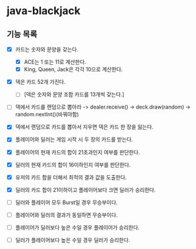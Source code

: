 # java-blackjack

## 기능 목록
- [X] 카드는 숫자와 문양을 갖는다.
  - [X] ACE는 1 또는 11로 계산한다.
  - [X] King, Queen, Jack은 각각 10으로 계산한다.
- [X] 덱은 카드 52개 가진다. 
  - [ ] [덱은 숫자와 문양 조합 카드를 13개씩 갖는다.]
- [ ] 덱에서 카드를 랜덤으로 뽑아라 -> dealer.receive() -> deck.draw(random) -> random.nextInt()(바꿔야함)
- [X] 덱에서 랜덤으로 카드를 뽑아서 지우면 덱은 카드 한 장을 잃는다.
- [X] 플레이어와 딜러는 게임 시작 시 두 장의 카드를 받는다.
- [X] 플레이어의 현재 카드의 합이 21초과인지 여부를 판단한다.
- [X] 딜러의 현재 카드의 합이 16이하인지 여부를 판단한다.
- [X] 유저의 카드 합을 더해서 최적의 결과 값을 도출한다.
- [X] 딜러의 카드 합이 21이하이고 플레이어보다 크면 딜러가 승리한다.
- [ ] 딜러와 플레이어 모두 Burst일 경우 무승부이다.
- [ ] 플레이어와 딜러의 결과가 동일하면 무승부이다.
- [ ] 플레이어가 딜러보다 높은 수일 경우 플레이어가 승리한다.
- [ ] 딜러가 플레이어보다 높은 수일 경우 딜러가 승리한다.

